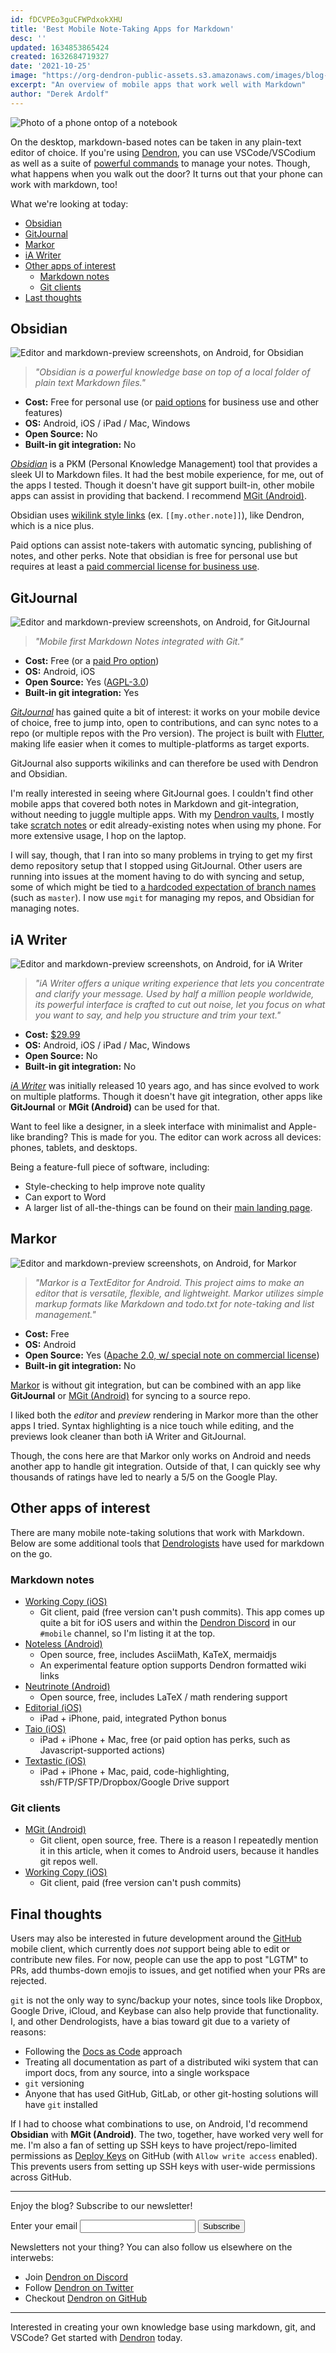 ```yaml
---
id: fDCVPEo3guCFWPdxokXHU
title: 'Best Mobile Note-Taking Apps for Markdown'
desc: ''
updated: 1634853865424
created: 1632684719327
date: '2021-10-25'
image: "https://org-dendron-public-assets.s3.amazonaws.com/images/blog-mobile-editor-header.png"
excerpt: "An overview of mobile apps that work well with Markdown"
author: "Derek Ardolf"
---
```


![Photo of a phone ontop of a notebook](https://org-dendron-public-assets.s3.amazonaws.com/images/blog-mobile-editor-header.png)

On the desktop, markdown-based notes can be taken in any plain-text editor of choice. If you're using [Dendron](https://www.dendron.so/), you can use VSCode/VSCodium as well as a suite of [powerful commands](https://wiki.dendron.so/notes/eea2b078-1acc-4071-a14e-18299fc28f47.html) to manage your notes. Though, what happens when you walk out the door? It turns out that your phone can work with markdown, too!

What we're looking at today:

- [Obsidian](#obsidian)
- [GitJournal](#gitjournal)
- [Markor](#markor)
- [iA Writer](#ia-writer)
- [Other apps of interest](#other-apps-of-interest)
  - [Markdown notes](#markdown-notes)
  - [Git clients](#git-clients)
- [Last thoughts](#final-thoughts)

## Obsidian

![Editor and markdown-preview screenshots, on Android, for Obsidian](https://org-dendron-public-assets.s3.amazonaws.com/images/blog-obsidian-screenshots.png)

> _"Obsidian is a powerful knowledge base on top of a local folder of plain text Markdown files."_

- **Cost:** Free for personal use (or [paid options](https://obsidian.md/pricing) for business use and other features)
- **OS:** Android, iOS / iPad / Mac, Windows
- **Open Source:** No
- **Built-in git integration:** No

_[Obsidian](https://obsidian.md/mobile)_ is a PKM (Personal Knowledge Management) tool that provides a sleek UI to Markdown files. It had the best mobile experience, for me, out of the apps I tested. Though it doesn't have git support built-in, other mobile apps can assist in providing that backend. I recommend [MGit (Android)](https://manichord.com/projects/mgit.html).

Obsidian uses [wikilink style links](https://wiki.dendron.so/notes/9MZBqhrijEM4QpZRa5t08/) (ex. `[[my.other.note]]`), like Dendron, which is a nice plus.

Paid options can assist note-takers with automatic syncing, publishing of notes, and other perks. Note that obsidian is free for personal use but requires at least a [paid commercial license for business use](https://help.obsidian.md/Licenses+%26+add-on+services/Commercial+license).

## GitJournal

![Editor and markdown-preview screenshots, on Android, for GitJournal](https://org-dendron-public-assets.s3.amazonaws.com/images/blog-gitjournal-screenshots.png)

> _"Mobile first Markdown Notes integrated with Git."_

- **Cost:** Free (or a [paid Pro option](https://gitjournal.io/pricing/))
- **OS:** Android, iOS
- **Open Source:** Yes ([AGPL-3.0](https://github.com/GitJournal/GitJournal/blob/master/LICENSE))
- **Built-in git integration:** Yes

_[GitJournal](https://gitjournal.io/)_ has gained quite a bit of interest: it works on your mobile device of choice, free to jump into, open to contributions, and can sync notes to a repo (or multiple repos with the Pro version). The project is built with [Flutter](https://flutter.dev/), making life easier when it comes to multiple-platforms as target exports.

GitJournal also supports wikilinks and can therefore be used with Dendron and Obsidian.

I'm really interested in seeing where GitJournal goes. I couldn't find other mobile apps that covered both notes in Markdown and git-integration, without needing to juggle multiple apps. With my [Dendron vaults](https://wiki.dendron.so/notes/6682fca0-65ed-402c-8634-94cd51463cc4.html), I mostly take [scratch notes](https://wiki.dendron.so/notes/5c213aa6-e4ba-49e8-85c5-1bdcb33ce202.html#scratch-note) or edit already-existing notes when using my phone. For more extensive usage, I hop on the laptop.

I will say, though, that I ran into so many problems in trying to get my first demo repository setup that I stopped using GitJournal. Other users are running into issues at the moment having to do with syncing and setup, some of which might be tied to [a hardcoded expectation of branch names](https://github.com/GitJournal/GitJournal/issues/546) (such as `master`). I now use `mgit` for managing my repos, and Obsidian for managing notes.

## iA Writer

![Editor and markdown-preview screenshots, on Android, for iA Writer](https://org-dendron-public-assets.s3.amazonaws.com/images/blog-iawriter-screenshots.png)

> _"iA Writer offers a unique writing experience that lets you concentrate and clarify your message. Used by half a million people worldwide, its powerful interface is crafted to cut out noise, let you focus on what you want to say, and help you structure and trim your text."_

- **Cost:** [$29.99](https://ia.net/downloads#apps)
- **OS:** Android, iOS / iPad / Mac, Windows
- **Open Source:** No
- **Built-in git integration:** No

_[iA Writer](https://ia.net/writer)_ was initially released 10 years ago, and has since evolved to work on multiple platforms. Though it doesn't have git integration, other apps like **GitJournal** or **MGit (Android)** can be used for that.

Want to feel like a designer, in a sleek interface with minimalist and Apple-like branding? This is made for you. The editor can work across all devices: phones, tablets, and desktops.

Being a feature-full piece of software, including:

- Style-checking to help improve note quality
- Can export to Word
- A larger list of all-the-things can be found on their [main landing page](https://ia.net/writer).

## Markor

![Editor and markdown-preview screenshots, on Android, for Markor](https://org-dendron-public-assets.s3.amazonaws.com/images/blog-markor-screenshots.png)

> _"Markor is a TextEditor for Android. This project aims to make an editor that is versatile, flexible, and lightweight. Markor utilizes simple markup formats like Markdown and todo.txt for note-taking and list management."_

- **Cost:** Free
- **OS:** Android
- **Open Source:** Yes ([Apache 2.0, w/ special note on commercial license](https://github.com/gsantner/markor/blob/master/LICENSE.txt))
- **Built-in git integration:** No

[Markor](https://gsantner.net/project/markor.html) is without git integration, but can be combined with an app like **GitJournal** or [MGit (Android)](https://manichord.com/projects/mgit.html) for syncing to a source repo.

I liked both the _editor_ and _preview_ rendering in Markor more than the other apps I tried. Syntax highlighting is a nice touch while editing, and the previews look cleaner than both iA Writer and GitJournal.

Though, the cons here are that Markor only works on Android and needs another app to handle git integration. Outside of that, I can quickly see why thousands of ratings have led to nearly a 5/5 on the Google Play.

## Other apps of interest

There are many mobile note-taking solutions that work with Markdown. Below are some additional tools that [Dendrologists](https://wiki.dendron.so/notes/7c00d606-7b75-4d28-b563-d75f33f8e0d7.html#dendrologist) have used for markdown on the go.

### Markdown notes

- [Working Copy (iOS)](https://workingcopyapp.com/)
  - Git client, paid (free version can't push commits). This app comes up quite a bit for iOS users and within the [Dendron Discord](https://discord.com/invite/xrKTUStHNZ) in our `#mobile` channel, so I'm listing it at the top.
- [Noteless (Android)](https://github.com/redsolver/noteless)
  - Open source, free, includes AsciiMath, KaTeX, mermaidjs
  - An experimental feature option supports Dendron formatted wiki links
- [Neutrinote (Android)](https://appml.github.io/nano/)
  - Open source, free, includes LaTeX / math rendering support
- [Editorial (iOS)](https://omz-software.com/editorial/)
  - iPad + iPhone, paid, integrated Python bonus
- [Taio (iOS)](https://taio.app/)
  - iPad + iPhone + Mac, free (or paid option has perks, such as Javascript-supported actions)
- [Textastic (iOS)](https://www.textasticapp.com/)
  - iPad + iPhone + Mac, paid, code-highlighting, ssh/FTP/SFTP/Dropbox/Google Drive support

### Git clients

- [MGit (Android)](https://manichord.com/projects/mgit.html)
  - Git client, open source, free. There is a reason I repeatedly mention it in this article, when it comes to Android users, because it handles git repos well.
- [Working Copy (iOS)](https://workingcopyapp.com/)
  - Git client, paid (free version can't push commits)

## Final thoughts

Users may also be interested in future development around the [GitHub](https://github.com/mobile/) mobile client, which currently does _not_ support being able to edit or contribute new files. For now, people can use the app to post "LGTM" to PRs, add thumbs-down emojis to issues, and get notified when your PRs are rejected.

`git` is not the only way to sync/backup your notes, since tools like Dropbox, Google Drive, iCloud, and Keybase can also help provide that functionality. I, and other Dendrologists, have a bias toward git due to a variety of reasons:

- Following the [Docs as Code](https://www.writethedocs.org/guide/docs-as-code/) approach
- Treating all documentation as part of a distributed wiki system that can import docs, from any source, into a single workspace
- `git` versioning
- Anyone that has used GitHub, GitLab, or other git-hosting solutions will have `git` installed

If I had to choose what combinations to use, on Android, I'd recommend **Obsidian** with **MGit (Android)**. The two, together, have worked very well for me. I'm also a fan of setting up SSH keys to have project/repo-limited permissions as [Deploy Keys](https://docs.github.com/en/developers/overview/managing-deploy-keys#deploy-keys) on GitHub (with `Allow write access` enabled). This prevents users from setting up SSH keys with user-wide permissions across GitHub.

---

Enjoy the blog? Subscribe to our newsletter!

<form
  action="https://buttondown.email/api/emails/embed-subscribe/dendron"
  method="post"
  target="popupwindow"
  onsubmit="window.open('https://buttondown.email/dendron', 'popupwindow')"
  class="embeddable-buttondown-form"
>
  <label for="bd-email">Enter your email</label>
  <input type="email" name="email" id="bd-email" />
  <input type="submit" value="Subscribe" />
  <p></p>
</form>


Newsletters not your thing? You can also follow us elsewhere on the interwebs:

* Join [Dendron on Discord](https://discord.com/invite/xrKTUStHNZ)
* Follow [Dendron on Twitter](https://twitter.com/dendronhq)
* Checkout [Dendron on GitHub](https://github.com/dendronhq)

---

Interested in creating your own knowledge base using markdown, git, and VSCode? Get started with [Dendron](https://wiki.dendron.so/notes/678c77d9-ef2c-4537-97b5-64556d6337f1/) today.